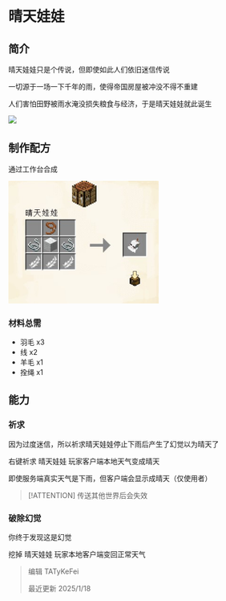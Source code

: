 # 晴天娃娃

## 简介

晴天娃娃只是个传说，但即使如此人们依旧迷信传说

一切源于一场一下千年的雨，使得帝国房屋被冲没不得不重建

人们害怕田野被雨水淹没损失粮食与经济，于是晴天娃娃就此诞生

<img src="furniture/sunny_doll/screenshots.png" width="400px" />

## 制作配方

通过工作台合成

<img src="furniture/sunny_doll/craft.jpg" width="300px" />

### 材料总需

* 羽毛 x3
* 线 x2
* 羊毛 x1
* 拴绳 x1

## 能力

### 祈求

因为过度迷信，所以祈求晴天娃娃停止下雨后产生了幻觉以为晴天了

右键祈求 晴天娃娃 玩家客户端本地天气变成晴天

即使服务端真实天气是下雨，但客户端会显示成晴天（仅使用者）

> [!ATTENTION]
> 传送其他世界后会失效

### 破除幻觉

你终于发现这是幻觉

挖掉 晴天娃娃 玩家本地客户端变回正常天气

> 编辑 TATyKeFei
>
> 最近更新 2025/1/18